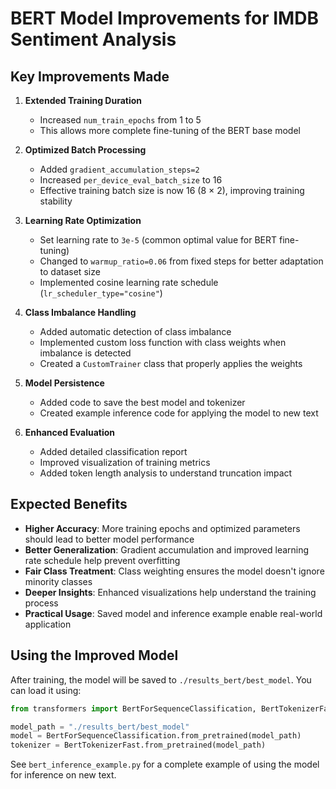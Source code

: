 # BERT Model Improvements for IMDB Sentiment Analysis

## Key Improvements Made

1. **Extended Training Duration**
   - Increased `num_train_epochs` from 1 to 5
   - This allows more complete fine-tuning of the BERT base model

2. **Optimized Batch Processing**
   - Added `gradient_accumulation_steps=2`
   - Increased `per_device_eval_batch_size` to 16
   - Effective training batch size is now 16 (8 × 2), improving training stability

3. **Learning Rate Optimization**
   - Set learning rate to `3e-5` (common optimal value for BERT fine-tuning)
   - Changed to `warmup_ratio=0.06` from fixed steps for better adaptation to dataset size
   - Implemented cosine learning rate schedule (`lr_scheduler_type="cosine"`)

4. **Class Imbalance Handling**
   - Added automatic detection of class imbalance
   - Implemented custom loss function with class weights when imbalance is detected
   - Created a `CustomTrainer` class that properly applies the weights

5. **Model Persistence**
   - Added code to save the best model and tokenizer
   - Created example inference code for applying the model to new text

6. **Enhanced Evaluation**
   - Added detailed classification report
   - Improved visualization of training metrics
   - Added token length analysis to understand truncation impact

## Expected Benefits

- **Higher Accuracy**: More training epochs and optimized parameters should lead to better model performance
- **Better Generalization**: Gradient accumulation and improved learning rate schedule help prevent overfitting
- **Fair Class Treatment**: Class weighting ensures the model doesn't ignore minority classes
- **Deeper Insights**: Enhanced visualizations help understand the training process
- **Practical Usage**: Saved model and inference example enable real-world application

## Using the Improved Model

After training, the model will be saved to `./results_bert/best_model`. You can load it using:

```python
from transformers import BertForSequenceClassification, BertTokenizerFast

model_path = "./results_bert/best_model"
model = BertForSequenceClassification.from_pretrained(model_path)
tokenizer = BertTokenizerFast.from_pretrained(model_path)
```

See `bert_inference_example.py` for a complete example of using the model for inference on new text.
